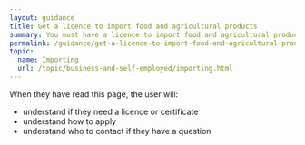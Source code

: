 ```yaml
---
layout: guidance
title: Get a licence to import food and agricultural products
summary: You must have a licence to import food and agricultural products into the UK.
permalink: /guidance/get-a-licence-to-import-food-and-agricultural-products.html
topic:
  name: Importing
  url: /topic/business-and-self-employed/importing.html
---
```

When they have read this page, the user will:

- understand if they need a licence or certificate
- understand how to apply
- understand who to contact if they have a question
